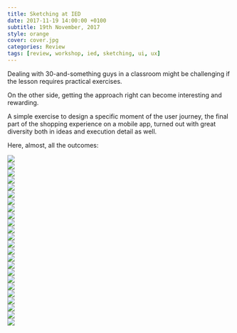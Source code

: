 ```yaml
---
title: Sketching at IED
date: 2017-11-19 14:00:00 +0100
subtitle: 19th November, 2017
style: orange
cover: cover.jpg
categories: Review
tags: [review, workshop, ied, sketching, ui, ux]
---
```


Dealing with 30-and-something guys in a classroom might be challenging if the lesson requires practical exercises. 

On the other side, getting the approach right can become interesting and rewarding.

A simple exercise to design a specific moment of the user journey, the final part of the shopping experience on a mobile app, turned out with great diversity both in ideas and execution detail as well.

Here, almost, all the outcomes:

<div class="grid four cond">
<div class="grid_item"><img src="../assets/posts/ied-mockup-shopping/amatista/p.jpg" /></div>
<div class="grid_item"><img src="../assets/posts/ied-mockup-shopping/andreotti/p.jpg" /></div>
<div class="grid_item"><img src="../assets/posts/ied-mockup-shopping/arnesano/p.jpg" /></div>
<div class="grid_item"><img src="../assets/posts/ied-mockup-shopping/battistoni/p.jpg" /></div>
</div>




<div class="grid four cond">
<div class="grid_item"><img src="../assets/posts/ied-mockup-shopping/beratto/p.jpg" /></div>
<div class="grid_item"><img src="../assets/posts/ied-mockup-shopping/bergamo/p.jpg" /></div>
<div class="grid_item"><img src="../assets/posts/ied-mockup-shopping/bitondo/p.jpg" /></div>
<div class="grid_item"><img src="../assets/posts/ied-mockup-shopping/boscolo/p.jpg" /></div>
</div>


<div class="grid four cond">
<div class="grid_item"><img src="../assets/posts/ied-mockup-shopping/campassi/p.jpg" /></div>
<div class="grid_item"><img src="../assets/posts/ied-mockup-shopping/cantarella/p.jpg" /></div>
<div class="grid_item"><img src="../assets/posts/ied-mockup-shopping/catzula/p.jpg" /></div>
<div class="grid_item"><img src="../assets/posts/ied-mockup-shopping/croveri/p.jpg" /></div>
</div>


<div class="grid four cond">
<div class="grid_item"><img src="../assets/posts/ied-mockup-shopping/fea/p.jpg" /></div>
<div class="grid_item"><img src="../assets/posts/ied-mockup-shopping/fossati/p.jpg" /></div>
<div class="grid_item"><img src="../assets/posts/ied-mockup-shopping/ghione/p.jpg" /></div>
<div class="grid_item"><img src="../assets/posts/ied-mockup-shopping/luminasi/p.jpg" /></div>
</div>


<div class="grid four cond">
<div class="grid_item"><img src="../assets/posts/ied-mockup-shopping/marinelli/p.jpg" /></div>
<div class="grid_item"><img src="../assets/posts/ied-mockup-shopping/massaccesi/p.jpg" /></div>
<div class="grid_item"><img src="../assets/posts/ied-mockup-shopping/mendez/p.jpg" /></div>
<div class="grid_item"><img src="../assets/posts/ied-mockup-shopping/murana/p.jpg" /></div>
</div>


<div class="grid four cond">
<div class="grid_item"><img src="../assets/posts/ied-mockup-shopping/pacente/p.jpg" /></div>
<div class="grid_item"><img src="../assets/posts/ied-mockup-shopping/parisi/p.jpg" /></div>
<div class="grid_item"><img src="../assets/posts/ied-mockup-shopping/rubella/p.jpg" /></div>
<div class="grid_item"><img src="../assets/posts/ied-mockup-shopping/solero/p.jpg" /></div>
</div>
